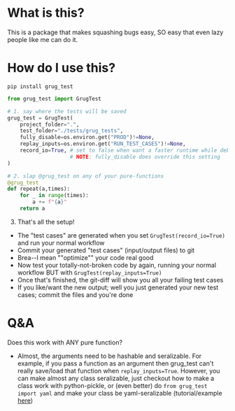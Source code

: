 # What is this?

This is a package that makes squashing bugs easy, SO easy that even lazy people like me can do it.

# How do I use this?

`pip install grug_test`

```python
from grug_test import GrugTest

# 1. say where the tests will be saved
grug_test = GrugTest(
    project_folder=".",
    test_folder="./tests/grug_tests",
    fully_disable=os.environ.get("PROD")!=None,
    replay_inputs=os.environ.get("RUN_TEST_CASES")!=None,
    record_io=True, # set to false when want a faster runtime while debugging
                    # NOTE: fully_disable does override this setting
)

# 2. slap @grug_test on any of your pure-functions
@grug_test
def repeat(a,times):
    for _ in range(times):
        a += f"{a}"
    return a

```

3. That's all the setup!
- The "test cases" are generated when you set `GrugTest(record_io=True)` and run your normal workflow
- Commit your generated "test cases" (input/output files) to git
- Brea--I mean ""optimize"" your code real good
- Now test your totally-not-broken code by again, running your normal workflow BUT with `GrugTest(replay_inputs=True)`
- Once that's finished, the git-diff will show you all your failing test cases
- If you like/want the new output; well you just generated your new test cases; commit the files and you're done

# Q&A 

Does this work with ANY pure function?

- Almost, the arguments need to be hashable and seralizable. For example, if you pass a function as an argument then grug_test can't really save/load that function when `replay_inputs=True`. However, you can make almost any class seralizable, just checkout how to make a class work with python-pickle, or (even better) do `from grug_test import yaml` and make your class be yaml-seralizable (tutorial/example [here](https://github.com/jeff-hykin/ez_yaml/blob/8b4dce8bf495484feb50f84468ffc6f776c357d4/README.md#custom-yaml-tags-example))
